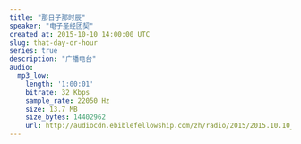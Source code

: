 ```yaml
---
title: "那日子那时辰"
speaker: "电子圣经团契"
created_at: 2015-10-10 14:00:00 UTC
slug: that-day-or-hour
series: true
description: "广播电台"
audio:
  mp3_low:
    length: '1:00:01'
    bitrate: 32 Kbps
    sample_rate: 22050 Hz
    size: 13.7 MB
    size_bytes: 14402962
    url: http://audiocdn.ebiblefellowship.com/zh/radio/2015/2015.10.10_EBF_-_That_Day_or_Hour.mp3
---
```

